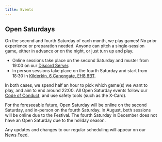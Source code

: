```yaml
---
title: Events
---
```

## Open Saturdays

On the second and fourth Saturday of each month, we play games! No prior experience or preparation needed. Anyone can pitch a single-session game, either in advance or on the night, or just turn up and play.

* Online sessions take place on the second Saturday and muster from 19:00 on our [Discord Server](https://discord.gg/6vNbsq5tSV).
* In person sessions take place on the fourth Saturday and start from 18:30 in [Kilderkin, 6 Canongate, EH8 8BT](https://kilderkingroup.co.uk/kilderkin-2/).

In both cases, we spend half an hour to pick which game(s) we want to play, and aim to end around 22:00. All Open Saturday events follow our [Code of Conduct](https://edinburgh-indie-gamers.netlify.app/code-of-conduct), and use safety tools (such as the X-Card). 

For the foreseeable future, Open Saturday will be online on the second Saturday, and in-person on the fourth Saturday. In August, both sessions will be online due to the Festival. The fourth Saturday in December does not have an Open Saturday due to the holiday season. 

Any updates and changes to our regular scheduling will appear on our [News Feed](https://edinburgh-indie-gamers.netlify.app/news).